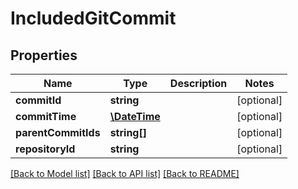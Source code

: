 # IncludedGitCommit

## Properties
Name | Type | Description | Notes
------------ | ------------- | ------------- | -------------
**commitId** | **string** |  | [optional] 
**commitTime** | [**\DateTime**](\DateTime.md) |  | [optional] 
**parentCommitIds** | **string[]** |  | [optional] 
**repositoryId** | **string** |  | [optional] 

[[Back to Model list]](../README.md#documentation-for-models) [[Back to API list]](../README.md#documentation-for-api-endpoints) [[Back to README]](../README.md)


